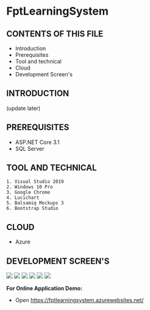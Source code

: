 # FptLearningSystem

CONTENTS OF THIS FILE
---------------------

 * Introduction
 * Prerequisites
 * Tool and technical
 * Cloud
 * Development Screen's


INTRODUCTION
------------

(update later)


PREREQUISITES
------------

- ASP.NET Core 3.1
- SQL Server


TOOL AND TECHNICAL
------------

    1. Visual Studio 2019
    2. Windows 10 Pro
    3. Google Chrome
    4. Lucichart
    5. Balsamiq Mockups 3
    6. Bootstrap Studio


CLOUD
-------------

- Azure

DEVELOPMENT SCREEN'S
-------------

![](https://i.ibb.co/pfnRsGt/index.png)
![](https://i.ibb.co/T4HWPbD/login.png)
![](https://i.ibb.co/qYd5Qnj/dashboard.png)
![](https://i.ibb.co/qj9rmkv/table.png)
![](https://i.ibb.co/X2CpfNB/create-user.png)
![](https://i.ibb.co/qmJPNRb/create.png)

**For Online Application Demo:**

- Open https://fptlearningsystem.azurewebsites.net/
